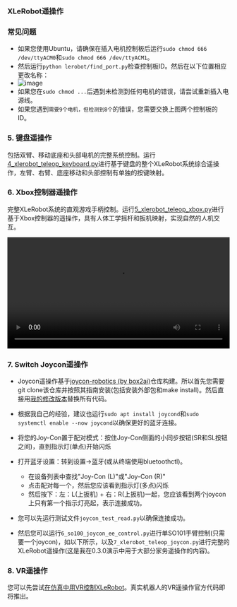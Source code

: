 ### XLeRobot遥操作

### 常见问题

- 如果您使用Ubuntu，请确保在插入电机控制板后运行`sudo chmod 666 /dev/ttyACM0`和`sudo chmod 666 /dev/ttyACM1`。
- 然后运行`python lerobot/find_port.py`检查控制板ID。然后在以下位置相应更改名称：
- ![image](https://github.com/user-attachments/assets/19264425-8a67-465f-86ba-3c54ec13793e)
- 如果您在`sudo chmod ...`后遇到未检测到任何电机的错误，请尝试重新插入电源线。
- 如果您遇到`需要9个电机，但检测到8个`的错误，您需要交换上图两个控制板的ID。

### 5. 键盘遥操作

包括双臂、移动底座和头部电机的完整系统控制。运行[4_xlerobot_teleop_keyboard.py](https://github.com/Vector-Wangel/XLeRobot/blob/main/software/examples/4_xlerobot_teleop_keyboard.py)进行基于键盘的整个XLeRobot系统综合遥操作，左臂、右臂、底座移动和头部控制有单独的按键映射。

### 6. Xbox控制器遥操作  

完整XLeRobot系统的直观游戏手柄控制。运行[5_xlerobot_teleop_xbox.py](https://github.com/Vector-Wangel/XLeRobot/blob/main/software/examples/5_xlerobot_teleop_xbox.py)进行基于Xbox控制器的遥操作，具有人体工学摇杆和扳机映射，实现自然的人机交互。

<video width="100%" controls>
  <source src="../_static/videos/Real_demos/xlerobot_025_001.mp4" type="video/mp4">
  Your browser does not support the video tag.
</video>

### 7. Switch Joycon遥操作

- Joycon遥操作基于[joycon-robotics (by box2ai)](https://github.com/box2ai-robotics/joycon-robotics)仓库构建。所以首先您需要git clone该仓库并按照其指南安装(包括安装外部包和make install)。然后直接用[我的修改版本](https://github.com/Vector-Wangel/XLeRobot/tree/main/software/joyconrobotics)替换所有代码。

- 根据我自己的经验，建议也运行`sudo apt install joycond`和`sudo systemctl enable --now joycond`以确保更好的蓝牙连接。

- 将您的Joy-Con置于配对模式：按住Joy-Con侧面的小同步按钮(SR和SL按钮之间)，直到指示灯(单点)开始闪烁
- 打开蓝牙设置：转到设置→蓝牙(或从终端使用bluetoothctl)。
  - 在设备列表中查找"Joy-Con (L)"或"Joy-Con (R)"
  - 点击配对每一个，然后您应该看到指示灯(多点)闪烁
  - 然后按下：左：L(上扳机) + 右：R(上扳机)一起，您应该看到两个joycon上只有第一个指示灯亮起，表示连接成功。
- 您可以先运行测试文件`joycon_test_read.py`以确保连接成功。
- 然后您可以运行`6_so100_joycon_ee_control.py`进行单SO101手臂控制(只需要一个joycon)，如以下所示，以及`7_xlerobot_teleop_joycon.py`进行完整的XLeRobot遥操作(这是我在0.3.0演示中用于大部分家务遥操作的内容)。

### 8. VR遥操作

您可以先尝试[在仿真中用VR控制XLeRobot](https://xlerobot.readthedocs.io/en/latest/simulation/getting_started/vr_sim.html)。真实机器人的VR遥操作官方代码即将推出。
